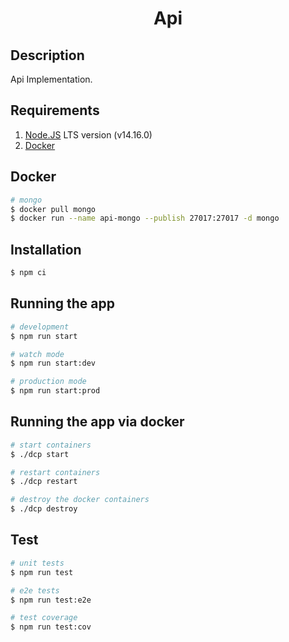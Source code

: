 <h1 align="center">Api</h1>

## Description

Api Implementation.

## Requirements

1. [Node.JS](https://github.com/nvm-sh/nvm) LTS version (v14.16.0)
2. [Docker](https://www.docker.com)

## Docker

````bash
# mongo
$ docker pull mongo
$ docker run --name api-mongo --publish 27017:27017 -d mongo
````

## Installation

```bash
$ npm ci
````

## Running the app

```bash
# development
$ npm run start

# watch mode
$ npm run start:dev

# production mode
$ npm run start:prod
```

## Running the app via docker

```bash
# start containers
$ ./dcp start

# restart containers
$ ./dcp restart

# destroy the docker containers
$ ./dcp destroy

```

## Test

```bash
# unit tests
$ npm run test

# e2e tests
$ npm run test:e2e

# test coverage
$ npm run test:cov
```
